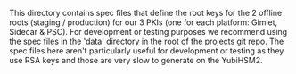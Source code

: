 This directory contains spec files that define the root keys for the 2 offline
roots (staging / production) for our 3 PKIs (one for each platform: Gimlet,
Sidecar & PSC). For development or testing purposes we recommend using the spec
files in the 'data' directory in the root of the projects git repo. The spec
files here aren't particularly useful for development or testing as they use
RSA keys and those are very slow to generate on the YubiHSM2.
